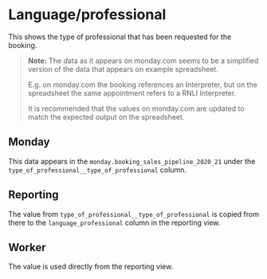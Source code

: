 # Language/professional

This shows the type of professional that has
been requested for the booking. 

> **Note:** The data as it appears on monday.com
> seems to be a simplified version of the data
> that appears on example spreadsheet. 
>
> E.g. on monday.com the booking references an 
> Interpreter, but on the spreadsheet the same 
> appointment refers to a RNLI Interpreter. 
>
> It is recommended that the values on 
> monday.com are updated to match the expected
> output on the spreadsheet.

## Monday

This data appears in the `monday.booking_sales_pipeline_2020_21`
under the `type_of_professional__type_of_professional`
column.

## Reporting

The value from `type_of_professional__type_of_professional` is
copied from there to the `language_professional` column
in the reporting view.

## Worker

The value is used directly from the reporting view.